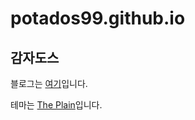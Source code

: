 # potados99.github.io

## 감자도스

블로그는 [여기](https://potados99.github.io)입니다.

테마는 [The Plain](https://github.com/heiswayi/the-plain)입니다.
